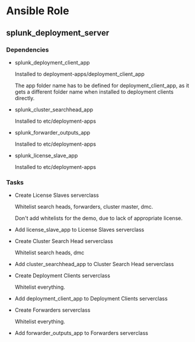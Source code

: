 Ansible Role
========================

splunk_deployment_server
------------------------

### Dependencies

*   splunk_deployment_client_app

    Installed to deployment-apps/deployment_client_app

    The app folder name has to be defined for deployment_client_app, as it gets
    a different folder name when installed to deployment clients directly.

*   splunk_cluster_searchhead_app

    Installed to etc/deployment-apps

*   splunk_forwarder_outputs_app

    Installed to etc/deployment-apps

*   splunk_license_slave_app

    Installed to etc/deployment-apps

### Tasks

*   Create License Slaves serverclass

    Whitelist search heads, forwarders, cluster master, dmc.

    Don't add whitelists for the demo, due to lack of appropriate license.

*   Add license_slave_app to License Slaves serverclass

*   Create Cluster Search Head serverclass

    Whitelist search heads, dmc

*   Add cluster_searchhead_app to Cluster Search Head serverclass

*   Create Deployment Clients serverclass

    Whitelist everything.

*   Add deployment_client_app to Deployment Clients serverclass

*   Create Forwarders serverclass

    Whitelist everything.

*   Add forwarder_outputs_app to Forwarders serverclass
